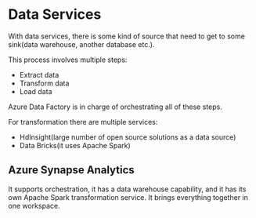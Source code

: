 # Data Services

With data services, there is some kind of source that need to get to some sink(data warehouse, another database etc.).

This process involves multiple steps:
- Extract data
- Transform data
- Load data

Azure Data Factory is in charge of orchestrating all of these steps.

For transformation there are multiple services:
- HdInsight(large number of open source solutions as a data source)
- Data Bricks(it uses Apache Spark)

## Azure Synapse Analytics

It supports orchestration, it has a data warehouse capability, and it has its own Apache Spark 
transformation service. It brings everything together in one workspace.
